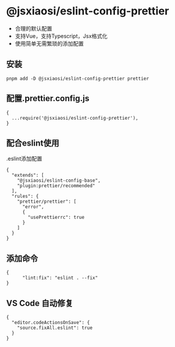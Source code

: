 # @jsxiaosi/eslint-config-prettier

- 合理的默认配置
- 支持Vue，支持Typescript，Jsx格式化
- 使用简单无需繁琐的添加配置

## 安装

```base
pnpm add -D @jsxiaosi/eslint-config-prettier prettier
```

## 配置.prettier.config.js

```base
{
  ...require('@jsxiaosi/eslint-config-prettier'),
}
```

## 配合eslint使用

.eslint添加配置

```base
{
  "extends": [
    "@jsxiaosi/eslint-config-base",
    "plugin:prettier/recommended"
  ],
  "rules": {
    "prettier/prettier": [
      "error",
      {
        "usePrettierrc": true
      }
    ]
  }
}
```

## 添加命令

```base
{
      "lint:fix": "eslint . --fix"
}
```

## VS Code 自动修复

```base
{
  "editor.codeActionsOnSave": {
    "source.fixAll.eslint": true
  }
}

```
